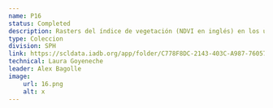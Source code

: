 ```yaml
---
name: P16
status: Completed
description: Rasters del índice de vegetación (NDVI en inglés) en los últimos 20 años. Incluye el promedio y tendencia NDVI en los últimos 20 años. Se incluye también los valores promedio a nivel subnacional. 
type: Coleccion
division: SPH
link: https://scldata.iadb.org/app/folder/C778F8DC-2143-403C-A987-760570C7AE4C
technical: Laura Goyeneche
leader: Alex Bagolle
image: 
    url: 16.png
    alt: x
---
```

    
